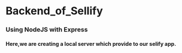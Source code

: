 # Backend_of_Sellify

### Using NodeJS with Express

#### Here,we are creating a local server which provide to our selify app.
